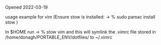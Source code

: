 Opened 2022-03-19

usage example for vim
(Ensure stow is installed: -> % sudo pamac install  stow )

In $HOME run
-> %  stow vim
and this will symlink the .vimrc file stored in /home/donagh/PORTABLE_ENV/dotfiles/ to ~/.vimrc





